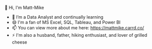 👋 Hi, I'm Matt-Mike

- 🌱 I’m a Data Analyst and continually learning
- 😄 I'm a fan of MS Excel, SQL, Tableau, and Power BI
- 📫 You can view more about me here: https://mattmike.carrd.co/
- ⚡ I'm also a husband, father, hiking enthusiast, and lover of grilled cheese
